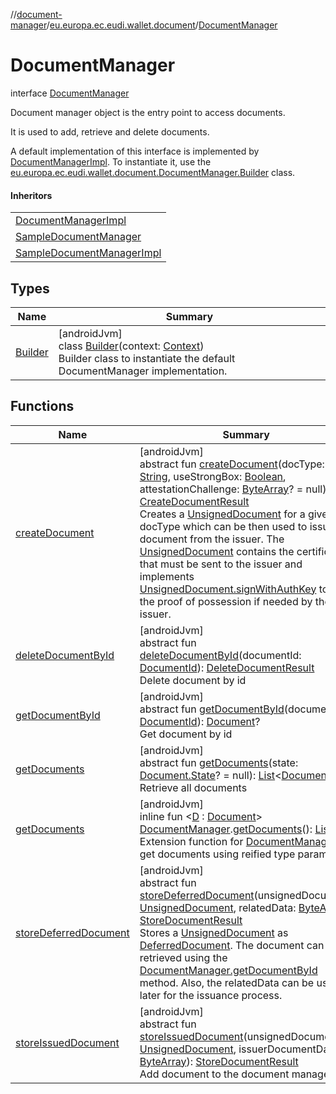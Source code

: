 //[document-manager](../../../index.md)/[eu.europa.ec.eudi.wallet.document](../index.md)/[DocumentManager](index.md)

# DocumentManager

interface [DocumentManager](index.md)

Document manager object is the entry point to access documents.

It is used to add, retrieve and delete documents.

A default implementation of this interface is implemented by [DocumentManagerImpl](../-document-manager-impl/index.md). To instantiate it, use the [eu.europa.ec.eudi.wallet.document.DocumentManager.Builder](-builder/index.md) class.

#### Inheritors

| |
|---|
| [DocumentManagerImpl](../-document-manager-impl/index.md) |
| [SampleDocumentManager](../../eu.europa.ec.eudi.wallet.document.sample/-sample-document-manager/index.md) |
| [SampleDocumentManagerImpl](../../eu.europa.ec.eudi.wallet.document.sample/-sample-document-manager-impl/index.md) |

## Types

| Name | Summary |
|---|---|
| [Builder](-builder/index.md) | [androidJvm]<br>class [Builder](-builder/index.md)(context: [Context](https://developer.android.com/reference/kotlin/android/content/Context.html))<br>Builder class to instantiate the default DocumentManager implementation. |

## Functions

| Name                                                | Summary                                                                                                                                                                                                                                                                                                                                                                                                                                                                                                                                                                                                                                                                                                                                                                                                                                                                      |
|-----------------------------------------------------|------------------------------------------------------------------------------------------------------------------------------------------------------------------------------------------------------------------------------------------------------------------------------------------------------------------------------------------------------------------------------------------------------------------------------------------------------------------------------------------------------------------------------------------------------------------------------------------------------------------------------------------------------------------------------------------------------------------------------------------------------------------------------------------------------------------------------------------------------------------------------|
| [createDocument](create-document.md)                | [androidJvm]<br>abstract fun [createDocument](create-document.md)(docType: [String](https://kotlinlang.org/api/latest/jvm/stdlib/kotlin/-string/index.html), useStrongBox: [Boolean](https://kotlinlang.org/api/latest/jvm/stdlib/kotlin/-boolean/index.html), attestationChallenge: [ByteArray](https://kotlinlang.org/api/latest/jvm/stdlib/kotlin/-byte-array/index.html)? = null): [CreateDocumentResult](../-create-document-result/index.md)<br>Creates a [UnsignedDocument](../-unsigned-document/index.md) for a given docType which can be then used to issue the document from the issuer. The [UnsignedDocument](../-unsigned-document/index.md) contains the certificate that must be sent to the issuer and implements [UnsignedDocument.signWithAuthKey](../-unsigned-document/sign-with-auth-key.md) to sign the proof of possession if needed by the issuer. |
| [deleteDocumentById](delete-document-by-id.md)      | [androidJvm]<br>abstract fun [deleteDocumentById](delete-document-by-id.md)(documentId: [DocumentId](../index.md#659369697%2FClasslikes%2F1351694608)): [DeleteDocumentResult](../-delete-document-result/index.md)<br>Delete document by id                                                                                                                                                                                                                                                                                                                                                                                                                                                                                                                                                                                                                                 |
| [getDocumentById](get-document-by-id.md)            | [androidJvm]<br>abstract fun [getDocumentById](get-document-by-id.md)(documentId: [DocumentId](../index.md#659369697%2FClasslikes%2F1351694608)): [Document](../-document/index.md)?<br>Get document by id                                                                                                                                                                                                                                                                                                                                                                                                                                                                                                                                                                                                                                                                   |
| [getDocuments](get-documents.md)                    | [androidJvm]<br>abstract fun [getDocuments](get-documents.md)(state: [Document.State](../-document/-state/index.md)? = null): [List](https://kotlinlang.org/api/latest/jvm/stdlib/kotlin.collections/-list/index.html)&lt;[Document](../-document/index.md)&gt;<br>Retrieve all documents                                                                                                                                                                                                                                                                                                                                                                                                                                                                                                                                                                                    |
| [getDocuments](../get-documents.md)                 | [androidJvm]<br>inline fun &lt;[D](../get-documents.md) : [Document](../-document/index.md)&gt; [DocumentManager](index.md).[getDocuments](../get-documents.md)(): [List](https://kotlinlang.org/api/latest/jvm/stdlib/kotlin.collections/-list/index.html)&lt;[D](../get-documents.md)&gt;<br>Extension function for [DocumentManager](index.md) to get documents using reified type parameter                                                                                                                                                                                                                                                                                                                                                                                                                                                                              |
| [storeDeferredDocument](store-deferred-document.md) | [androidJvm]<br>abstract fun [storeDeferredDocument](store-deferred-document.md)(unsignedDocument: [UnsignedDocument](../-unsigned-document/index.md), relatedData: [ByteArray](https://kotlinlang.org/api/latest/jvm/stdlib/kotlin/-byte-array/index.html)): [StoreDocumentResult](../-store-document-result/index.md)<br>Stores a [UnsignedDocument](../-unsigned-document/index.md) as [DeferredDocument](../-deferred-document/index.md). The document can be retrieved using the [DocumentManager.getDocumentById](get-document-by-id.md) method. Also, the relatedData can be used later for the issuance process.                                                                                                                                                                                                                                                     |
| [storeIssuedDocument](store-issued-document.md)     | [androidJvm]<br>abstract fun [storeIssuedDocument](store-issued-document.md)(unsignedDocument: [UnsignedDocument](../-unsigned-document/index.md), issuerDocumentData: [ByteArray](https://kotlinlang.org/api/latest/jvm/stdlib/kotlin/-byte-array/index.html)): [StoreDocumentResult](../-store-document-result/index.md)<br>Add document to the document manager.                                                                                                                                                                                                                                                                                                                                                                                                                                                                                                          |
